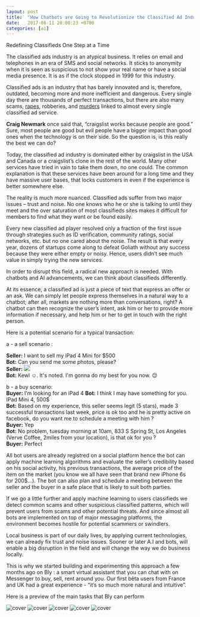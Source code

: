 ```yaml
---
layout: post
title:  "How Chatbots are Going to Revolutionize the Classified Ad Industry"
date:   2017-08-11 20:00:23 +0700
categories: [ai]
---
```

Redefining Classifieds One Step at a Time

The classified ads industry is an atypical business. It relies on email and telephones in an era of SMS and social networks. It sticks to anonymity  when it is seen as suspicious to not show your real name or have a social media presence. It is as if the clock stopped in 1999 for this industry. 

Classified ads is an industry that has barely innovated and is, therefore, outdated, becoming more and more inefficient and dangerous. Every single day there are thousands of perfect transactions, but there are also many scams, [rapes](http://www.wral.com/online-classifieds-behind-series-of-parkton-rapes/13221930/), robberies, and [murders](https://www.washingtonpost.com/news/the-intersect/wp/2016/01/11/think-twice-before-answering-that-ad-101-killers-have-found-victims-on-craigslist/) linked to almost every single classified ad service. 

**Craig Newmark** once said that, “craigslist works because people are good.” Sure, most people are good but evil people have a bigger impact than good ones when the technology is on their side. So the question is, is this really the best we can do?

Today, the classified ad industry is dominated either by craigslist in the USA and Canada or a craigslist’s clone in the rest of the world. Many other services have tried in vain to take them down, no one could. The common explanation is that these services have been around for a long time and they have massive user bases, that locks customers in even if the experience is better somewhere else.
 
The reality is much more nuanced. Classified ads suffer from two major issues – trust and noise. No one knows who he or she is talking to until they meet and the over saturation of most classifieds sites makes it difficult for members to find what they want or be found easily.

Every new classified ad player resolved only a fraction of the first issue through strategies such as ID verification, community ratings, social networks, etc. but no one cared about the noise. The result is that every year, dozens of startups come along to defeat Goliath without any success because they were either empty or noisy. Hence, users didn’t see much value in simply trying the new services.

In order to disrupt this field, a radical new approach is needed. With chatbots and AI advancements, we can think about classifieds differently.

At its essence, a classified ad is just a piece of text that express an offer or an ask. We can simply let people express themselves in a natural way to a chatbot; after all, markets are nothing more than conversations, right? A chatbot can then recognize the user’s intent, ask him or her to provide more information if necessary, and help him or her to get in touch with the right person. 


Here is a potential scenario for a typical transaction:

a - a sell scenario :
          
**Seller:** I want to sell my iPad 4 Mini for $500  
**Bot:** Can you send me some photos, please?    
**Seller:** ![](https://brain-images-ssl.cdn.dixons.com/8/8/10118388/u_10118388.jpg?:xs:)  
**Bot:** Kewl ☺️. It's noted. I'm gonna do my best for you now.  😌

b - a buy scenario:   
**Buyer:** I’m looking for an iPad 4
**Bot:** I think I may have something for you. IPad Mini 4, 500$  
**Bot:** Based on my experience, this seller seems legit (5 stars), made 3 successful transactions last week, price is ok too and he is pretty active on facebook, do you want me to schedule a meeting with him ?     
**Buyer:** Yep  
**Bot:** No problem, tuesday morning at 10am, 833 S Spring St, Los Angeles (Verve Coffee, 2miles from your location), is that ok for you ?  
**Buyer:** Perfect

All bot users are already registred on a social platform hence the bot can apply machine learning algorithms and evaluate the seller’s credibility based on his social activity, his previous transactions, the average price of the item on the market (you know we all have seen that brand new iPhone 6s for 200$...). The bot can also plan and schedule a meeting between the seller and the buyer in a safe place that is likely to suit both parties.

If we go a little further and apply machine learning to users classifieds we detect common scams and other suspicious classified patterns, which will prevent users from scams and other potential threats. And since almost all bots are implemented on top of major messaging platforms, the environment becomes hostile for potential scammers or swindlers. 

Local business is part of our daily lives, by applying current technologies, we can already fix trust and noise issues. Sooner or later A.I and bots, will enable a big disruption in the field and will change the way we do business locally.

This is why we started building  and experimenting this approach a few months ago on Bly : a smart virtual assistant that you can chat with on Messenger to buy, sell, rent around you. Our first bêta users from France and UK had a great experience - “it’s so much more natural and intuitive”.

Here is a preview of the main tasks that Bly can perform 

![cover](/static/img/upload/how-chatbots-are-going-to-revolutionize-the-classified-ad-industry/search.png?:xs:left:)
![cover](/static/img/upload/how-chatbots-are-going-to-revolutionize-the-classified-ad-industry/createoffer-step-1.png?:xs:left:)
![cover](/static/img/upload/how-chatbots-are-going-to-revolutionize-the-classified-ad-industry/createoffer-step-2.png?:xs:left:)
![cover](/static/img/upload/how-chatbots-are-going-to-revolutionize-the-classified-ad-industry/createoffer-step-3.png?:xs:left:)
![cover](/static/img/upload/how-chatbots-are-going-to-revolutionize-the-classified-ad-industry/createalert-step-1.png?:xs:)





